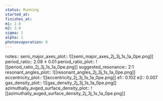 ```yaml
---
status: Running
started_at:
finishes_at:
m1: 2.0
m2: 3.0
sigma: 1
alpha: 1
photoevaporation: 0
---
```


notes::
semi_major_axes_plot:: ![[semi_major_axes_2j_3j_1s_1a_0pe.png]]
period_ratio:: 2.08 ± 0.01
period_ratio_plot:: ![[period_ratio_2j_3j_1s_1a_0pe.png]]
suggested_resonance:: 2:1
resonant_angles_plot:: ![[resonant_angles_2j_3j_1s_1a_0pe.png]]
eccentricity_plot:: ![[eccentricity_2j_3j_1s_1a_0pe.png]]
e1:: 0.102
e2:: 0.007
gas_density_plot:: ![[gas_density_2j_3j_1s_1a_0pe.png]]
azimuthally_avged_surface_density_plot:: ![[azimuthally_avged_surface_density_2j_3j_1s_1a_0pe.png]]

